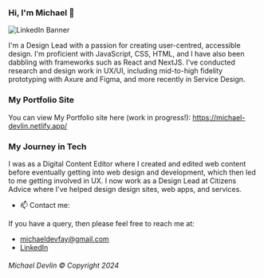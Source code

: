### Hi, I'm Michael 👋

![LinkedIn Banner](https://github.com/user-attachments/assets/5da0d5d5-5fce-4ed1-83e7-1637d9dbad3e)

I'm a Design Lead with a passion for creating user-centred, accessible design. I'm proficient with JavaScript, CSS, HTML, and I have also been dabbling with frameworks such as React and NextJS. I've conducted research and design work in UX/UI, including mid-to-high fidelity prototyping with Axure and Figma, and more recently in Service Design.

### My Portfolio Site
You can view My Portfolio site here (work in progress!):
https://michael-devlin.netlify.app/

### My Journey in Tech

I was as a Digital Content Editor where I created and edited web content before eventually getting into web design and development, which then led to me getting involved in UX. I now work as a Design Lead at Citizens Advice where I've helped design design sites, web apps, and services.

- 📫    Contact me:

If you have a query, then please feel free to reach me at: 
- michaeldevfay@gmail.com
- [LinkedIn](https://www.linkedin.com/in/michael-devlin-/)


###### Michael Devlin © Copyright 2024
